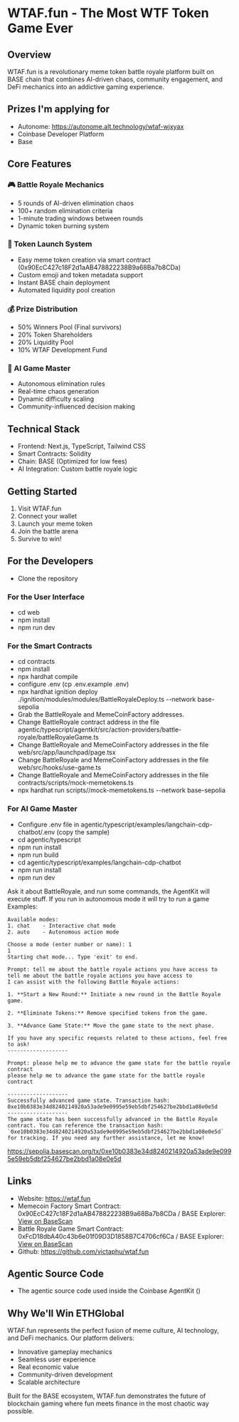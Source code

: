 
# WTAF.fun - The Most WTF Token Game Ever

## Overview
WTAF.fun is a revolutionary meme token battle royale platform built on BASE chain that combines AI-driven chaos, community engagement, and DeFi mechanics into an addictive gaming experience.

## Prizes I'm applying for
- Autonome: https://autonome.alt.technology/wtaf-wjxyax
- Coinbase Developer Platform 
- Base

## Core Features

### 🎮 Battle Royale Mechanics
- 5 rounds of AI-driven elimination chaos
- 100+ random elimination criteria
- 1-minute trading windows between rounds
- Dynamic token burning system

### 🚀 Token Launch System
- Easy meme token creation via smart contract (0x90EcC427c18F2d1aAB478822238B9a68Ba7b8CDa)
- Custom emoji and token metadata support
- Instant BASE chain deployment
- Automated liquidity pool creation

### 💰 Prize Distribution
- 50% Winners Pool (Final survivors)
- 20% Token Shareholders
- 20% Liquidity Pool
- 10% WTAF Development Fund

### 🤖 AI Game Master
- Autonomous elimination rules
- Real-time chaos generation
- Dynamic difficulty scaling
- Community-influenced decision making

## Technical Stack
- Frontend: Next.js, TypeScript, Tailwind CSS
- Smart Contracts: Solidity
- Chain: BASE (Optimized for low fees)
- AI Integration: Custom battle royale logic

## Getting Started
1. Visit WTAF.fun
2. Connect your wallet
3. Launch your meme token
4. Join the battle arena
5. Survive to win!

## For the Developers
- Clone the repository

### For the User Interface
- cd web
- npm install
- npm run dev

### For the Smart Contracts
- cd contracts
- npm install
- npx hardhat compile
- configure .env (cp .env.example .env)
- npx hardhat ignition deploy ./ignition/modules/modules/BattleRoyaleDeploy.ts --network base-sepolia
- Grab the BattleRoyale and MemeCoinFactory addresses.
- Change BattleRoyale contract address in the file agentic/typescript/agentkit/src/action-providers/battle-royale/battleRoyaleGame.ts
- Change BattleRoyale and MemeCoinFactory addresses in the file web/src/app/launchpad/page.tsx
- Change BattleRoyale and MemeCoinFactory addresses in the file web/src/hooks/use-game.ts
- Change BattleRoyale and MemeCoinFactory addresses in the file contracts/scripts/mock-memetokens.ts
- npx hardhat run scripts//mock-memetokens.ts --network base-sepolia

### For AI Game Master
- Configure .env file in agentic/typescript/examples/langchain-cdp-chatbot/.env (copy the sample)
- cd agentic/typescript
- npm run install
- npm run build
- cd agentic/typescript/examples/langchain-cdp-chatbot
- npm run install
- npm run dev

Ask it about BattleRoyale, and run some commands, the AgentKit will execute stuff. If you run in autonomous mode it will try to run a game
Examples:
```
Available modes:
1. chat    - Interactive chat mode
2. auto    - Autonomous action mode

Choose a mode (enter number or name): 1
1
Starting chat mode... Type 'exit' to end.

Prompt: tell me about the battle royale actions you have access to
tell me about the battle royale actions you have access to
I can assist with the following Battle Royale actions:

1. **Start a New Round:** Initiate a new round in the Battle Royale game.
   
2. **Eliminate Tokens:** Remove specified tokens from the game.
   
3. **Advance Game State:** Move the game state to the next phase.

If you have any specific requests related to these actions, feel free to ask!
-------------------

Prompt: please help me to advance the game state for the battle royale contract
please help me to advance the game state for the battle royale contract

-------------------
Successfully advanced game state. Transaction hash: 0xe10b0383e34d8240214920a53ade9e0995e59eb5dbf254627be2bbd1a08e0e5d
-------------------
The game state has been successfully advanced in the Battle Royale contract. You can reference the transaction hash: `0xe10b0383e34d8240214920a53ade9e0995e59eb5dbf254627be2bbd1a08e0e5d` for tracking. If you need any further assistance, let me know!
```
https://sepolia.basescan.org/tx/0xe10b0383e34d8240214920a53ade9e0995e59eb5dbf254627be2bbd1a08e0e5d


## Links
- Website: https://wtaf.fun
- Memecoin Factory Smart Contract: 0x90EcC427c18F2d1aAB478822238B9a68Ba7b8CDa / BASE Explorer: [View on BaseScan](https://sepolia.basescan.org/address/0x90EcC427c18F2d1aAB478822238B9a68Ba7b8CDa)
- Battle Royale Game Smart Contract: 0xFcD18dbA40c43b6e01f09D3D1858B7C4706cf6Ca / BASE Explorer: [View on BaseScan](https://sepolia.basescan.org/address/0xFcD18dbA40c43b6e01f09D3D1858B7C4706cf6Ca)
- Github: https://github.com/victaphu/wtaf.fun

## Agentic Source Code
- The agentic source code used inside the Coinbase AgentKit ()

## 

## Why We'll Win ETHGlobal
WTAF.fun represents the perfect fusion of meme culture, AI technology, and DeFi mechanics. Our platform delivers:
- Innovative gameplay mechanics
- Seamless user experience
- Real economic value
- Community-driven development
- Scalable architecture

Built for the BASE ecosystem, WTAF.fun demonstrates the future of blockchain gaming where fun meets finance in the most chaotic way possible.
